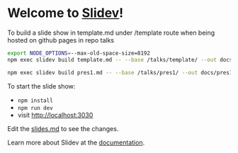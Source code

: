 # Welcome to [Slidev](https://github.com/slidevjs/slidev)!

To build a slide show in template.md under /template route when being hosted on github pages in repo talks
```bash
export NODE_OPTIONS=--max-old-space-size=8192
npm exec slidev build template.md -- --base /talks/template/ --out docs/template

npm exec slidev build pres1.md -- --base /talks/pres1/ --out docs/pres1
```

To start the slide show:

- `npm install`
- `npm run dev`
- visit <http://localhost:3030>

Edit the [slides.md](./slides.md) to see the changes.

Learn more about Slidev at the [documentation](https://sli.dev/).
